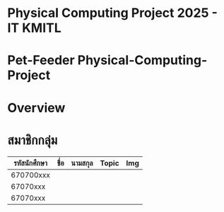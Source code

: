 # Physical Computing Project 2025 - IT KMITL
# Pet-Feeder Physical-Computing-Project

# Overview

# สมาชิกกลุ่ม

| รหัสนักศึกษา | ชื่อ | นามสกุล | Topic | Img |
| --- | --- | --- | --- | --- |
| 670700xxx  |      |         |           |                                |
| 67070xxx   |      |         |           |                              |
| 67070xxx   |     |          |          |                               |
